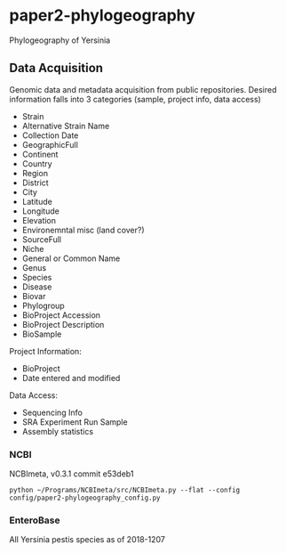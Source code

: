 # paper2-phylogeography
Phylogeography of Yersinia

## Data Acquisition
Genomic data and metadata acquisition from public repositories.
Desired information falls into 3 categories (sample, project info, data access)  

- Strain
- Alternative Strain Name
- Collection Date
- GeographicFull
- Continent
- Country
- Region
- District
- City
- Latitude
- Longitude
- Elevation
- Environemntal misc (land cover?)
- SourceFull
- Niche
- General or Common Name
- Genus
- Species
- Disease
- Biovar
- Phylogroup
- BioProject Accession
- BioProject Description
- BioSample


Project Information:
- BioProject
- Date entered and modified


Data Access:
- Sequencing Info
- SRA Experiment Run Sample
- Assembly statistics


### NCBI
NCBImeta, v0.3.1 commit e53deb1
```
python ~/Programs/NCBImeta/src/NCBImeta.py --flat --config config/paper2-phylogeography_config.py
```

### EnteroBase
All Yersinia pestis species as of 2018-1207
